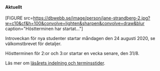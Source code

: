 #### Aktuellt

<!--
[FIGURE src=image/iphone-foto.jpeg?w=c10&h=100&cf&convolve=lighten&sharpen&convolve=draw&blur caption="Sommarlov och hobbyverksamhet."]
-->

[FIGURE src=https://dbwebb.se/image/person/jane-strandberg-2.jpg?w=c10&cf&h=100&convolve=lighten&sharpen&convolve=draw&blur caption="Höstterminen har startat..."]

Introveckan för nya studenter startar måndagen den 24 augusti 2020, se välkomstbrevet för detaljer.

Höstterminen för 2:or och 3:or startar en vecka senare, den 31/8.

Läs mer om [läsårets indelning och terminsstider](https://studentportal.bth.se/page/lasarochterminstider).

<!-- [FIGURE src=image/iphone-foto.jpeg?w=c8&cf&h=150&convolve=lighten&sharpen&convolve=draw&blur caption="Sommarlov och hobbyverksamhet."] -->

<!--
[FIGURE src=image/person/jane-strandberg-2.jpg?w=c8&cf&h=150&convolve=lighten&sharpen&convolve=draw&blur caption="Höstterminen startar, vi är redo..."]

Tänker du läsa vid BTH till hösten?

* [Introduktionsveckan Webbprogrammering 2019](blogg/introduktionsveckan-2019)
* [Jag ska börja studera Webbprogrammering höst 2019 (FAQ)](t/7488)
* [Antagning till Webbprogrammering hösten 2019](t/8628)
* [Anmälan till hösten 2019 öppen 15/3 - 15/4](t/8408)

Introveckan för nya studenter startar den 26/8.

Höstterminen för 2:or och 3:or startar en vecka senare, den 2/9.
-->

<!--
* [Om 3-veckors uppropet](t/7593)
* [Vi söker student-mentorer till distansstudenter](t/7592)
* [Var finns alla videor och streams?](t/7561)
* [Hjälp mig igång (sen ankomst?)](t/7557)
* [Jag ska börja studera i höst 2018 (frågor/svar)](t/7488)
* [Allra, allra sista inlämning för rester i ITs-kurser 31/8](t/7484)
-->

<!--
#### BTH Webbprogrammering 2018

[FIGURE src=image/snapvt18/bth_logo_platta.jpg]

BTH's utbildningar inom Webbprogrammering finns på campus, distans och kurspaket.

Välkommen till Blekinge Tekniska Högskola!
-->


<!--
[FIGURE src=https://grillcon.dbwebb.se/image/grill-album/mos_grill.jpg?w=c8&cf&h=150&convolve=lighten&sharpen&convolve=draw&blur caption="Vårens GrillCon är nu avklarad, sommaren närmar sig."]



* [Omregistrering och restinlämningar](kurser/faq/omregistrering)
* [Uppsamlingsheat rättningar inlämning senast april 1, 2018](t/7101)
* [Om 3-veckors uppropet lp4](t/7415)
* [GrillCon 2018 Vår](https://grillcon.dbwebb.se)
* [Registrera dig för vårterminens kurser](t/7177)
* [Förkunskaper och förkunskapskontroll (inför VT18)](t/7086)
* [Förkunskapskontroll våren 2018 för kurspaket](t/7103)
* [Om 3-veckors uppropet lp3](t/7242)
-->

<!--
[FIGURE src=image/bth-sommar-hav.jpg?w=c8&cf&h=150&convolve=lighten&sharpen&convolve=draw&blur caption="Sommarlovet, vi närmar oss..."]

[FIGURE src=image/fsync-giving-up-on-dirty.jpg?w=c8&cf&h=150&convolve=lighten&sharpen&convolve=draw&blur caption="Vårterminen 2018, vi är redo..."]

[FIGURE src=image/person/magnus-bellstrand-1.jpg?w=c8&cf&h=150&convolve=lighten&sharpen&convolve=draw&blur caption="Höstterminen 2017, vi jobbar på..."]

[FIGURE src=image/person/jane-strandberg-2.jpg?w=c8&cf&h=150&convolve=lighten&sharpen&convolve=draw&blur caption="Höstterminen 2017, vi är redo..."]

[FIGURE src=image/person/jane-strandberg-2.jpg?w=c8&cf&h=150&convolve=lighten&sharpen&convolve=draw&blur caption="Höstterminen 2018, vi är redo..."]

[FIGURE src=image/iphone-foto.jpeg?w=c8&cf&h=150&convolve=lighten&sharpen&convolve=draw&blur caption="Sommarlov och hobbyverksamhet."]



* [Förberedelser inför höstterminen 2017](blogg/forberedelser-infor-terminen-2017)
* [Introduktionsveckan Webbprogrammering 2017](blogg/introduktionsveckan-2017)
* [dbwebb hijackat i serpen av ondsint bov](t/6598)
* [Jag skall studera i höst (frågor/svar)](t/6532)
* [Köpa dator inför hösten](t/4469)
* [Omregistrering och restinlämningar inför hösten](kurser/faq/omregistrering)
-->
<!--
* [3-veckors upprop våren 2017 läsperiod 4](t/6481)
* [Extra presentationstillfälle i slutet av lp4](t/6478)
* [GrillCon våren 2017](https://grillcon.dbwebb.se)
* [Omregistrering och restinlämning för vårterminen 2017](https://dbwebb.se/t/6071)
* [Omregistrering på kurstillfälle till våren 2017](kurser/faq/omregistrering)
-->
